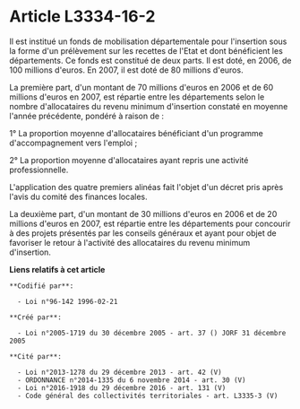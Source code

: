 # Article L3334-16-2

Il est institué un fonds de mobilisation départementale pour l'insertion sous la forme d'un prélèvement sur les recettes de
l'Etat et dont bénéficient les départements. Ce fonds est constitué de deux parts. Il est doté, en 2006, de 100 millions
d'euros. En 2007, il est doté de 80 millions d'euros.

La première part, d'un montant de 70 millions d'euros en 2006 et de 60 millions d'euros en 2007, est répartie entre les
départements selon le nombre d'allocataires du revenu minimum d'insertion constaté en moyenne l'année précédente, pondéré à
raison de :

1° La proportion moyenne d'allocataires bénéficiant d'un programme d'accompagnement vers l'emploi ;

2° La proportion moyenne d'allocataires ayant repris une activité professionnelle.

L'application des quatre premiers alinéas fait l'objet d'un décret pris après l'avis du comité des finances locales.

La deuxième part, d'un montant de 30 millions d'euros en 2006 et de 20 millions d'euros en 2007, est répartie entre les
départements pour concourir à des projets présentés par les conseils généraux et ayant pour objet de favoriser le retour à
l'activité des allocataires du revenu minimum d'insertion.

**Liens relatifs à cet article**

	**Codifié par**:

	  - Loi n°96-142 1996-02-21

	**Créé par**:

	  - Loi n°2005-1719 du 30 décembre 2005 - art. 37 () JORF 31 décembre 2005

	**Cité par**:

	  - Loi n°2013-1278 du 29 décembre 2013 - art. 42 (V)
	  - ORDONNANCE n°2014-1335 du 6 novembre 2014 - art. 30 (V)
	  - Loi n°2016-1918 du 29 décembre 2016 - art. 131 (V)
	  - Code général des collectivités territoriales - art. L3335-3 (V)
